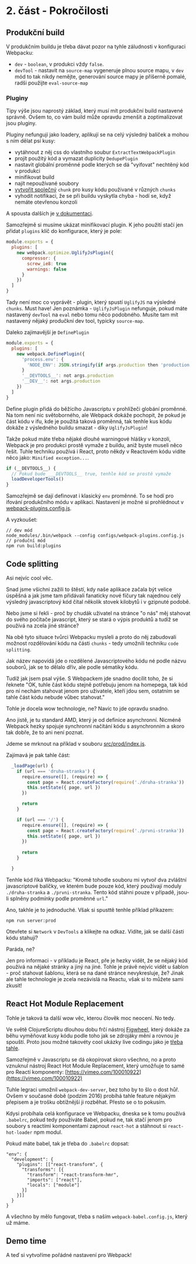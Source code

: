 # 2. část - Pokročilosti

## Produkční build
V produkčním buildu je třeba dávat pozor na tyhle záludnosti v konfiguraci Webpacku:

- `dev` - `boolean`, v produkci vždy `false`.
- `devTool` - nastavit na `source-map` vygeneruje plnou source mapu, v `dev` mód to tak nikdy nemějte,
generování source mapy je příšerně pomalé, radši použijte `eval-source-map`

### Pluginy
Tipy výše jsou naprostý základ, který musí mít produkční build nastavené správně. Ovšem to,
co vám build může opravdu zmenšit a zoptimalizovat jsou pluginy. 

Pluginy nefungují jako loadery, aplikují se na celý výsledný balíček a mohou s ním dělat psí kusy:
- vytáhnout z něj css do vlastního soubur `ExtractTextWebpackPlugin`
- projít použitý kód a vymazat duplicity `DedupePlugin`
- nastavit globální proměnné podle kterých se dá "vyifovat" nechtěný kód v produkci
- minifikovat build
- najít nepoužívané soubory
- [vytvořit společný](https://webpack.github.io/docs/list-of-plugins.html#1-commons-chunk-for-entries) `chunk` pro kusy kódu použivané v různých `chunks`
- vyhodit notifikaci, že se při buildu vyskytla chyba - hodí se, když nemáte otevřenou konzoli

A spousta dalších je [v dokumentaci](https://webpack.github.io/docs/list-of-plugins.html).

Samozřejmě si musíme ukázat minifikovací plugin. K jeho použití stačí jen přidat `plugins` klíč
do konfigurace, který je pole:

```js
module.exports = {
  plugins: [
    new webpack.optimize.UglifyJsPlugin({
      compressor: {
        screw_ie8: true
        warnings: false
      }
    })
  ]
}
```
Tady není moc co vyprávět - plugin, který spustí `UglifyJS` na výsledné `chunks`. Must have!
Jen poznámka - `UglifyJsPlugin` nefunguje, pokud máte nastavený `devTool` na `eval` nebo tomu něco podobného.
Musíte tam mít nastavený nějaký produčkní dev tool, typicky `source-map`.

Daleko zajímavější je `DefinePlugin`
```js
module.exports = {
  plugins: [
    new webpack.DefinePlugin({
      'process.env': {
        'NODE_ENV': JSON.stringify(if args.production then 'production' else 'development')
      }
      '__DEVTOOLS__': not args.production
      '__DEV__': not args.production
    })
  ]
}
```
Define plugin přidá do běžícího Javascriptu v prohlížeči globání proměnné. Na tom není nic světoborného,
ale Webpack dokáže pochopit, že pokud je část kódu v ifu, kde je použitá taková proměnná, tak tenhle kus
kódu dokáže z výsledného buildu smazat - diky `UglifyJsPlugin`!

Takže pokud máte třeba nějaké dlouhé warningové hlášky v konzoli, Webpack je pro produkci prostě vymaže z buildu,
aniž byste museli něco řešit. Tuhle techniku používá i React, proto někdy v Reactovém kódu vidíte něco jako:
`Minified exception...`.

```js
if (__DEVTOOLS__) {
  // Pokud bude ___DEVTOOLS__ true, tenhle kód se prostě vymaže
  loadDeveloperTools()
}
```
Samozřejmě se dají definovat i klasický `env` proměnné. To se hodí pro ifování produkčního módu v aplikaci.
Nastavení je možné si prohlédnout v [webpack-plugins.config.js](./config/webpack-plugins.config.js).

A vyzkoušet:
```
// dev mód
node_modules/.bin/webpack --config configs/webpack-plugins.config.js
// produční mód
npm run build:plugins
```

## Code splitting
Asi nejvíc cool věc.

Snad jsme všichni zažili to štěstí, kdy naše aplikace začala být velice úspěšná a
jak jsme tam přidávali fanaticky nové fíčury tak najednou celý výsledný javascriptový
kód čítal několik stovek kilobytů i v gzipnuté podobě.

Nebo jsme si řekli - proč by chudák uživatel na stránce "o nás" měj stahovat do svého
počítače javascript, který se stará o výpis produktů a tudíž se používá na zcela jiné stránce?

Na obě tyto situace tvůrci Webpacku mysleli a proto do něj zabudovali možnost rozdělování
kódu na části `chunks` - tedy umožnili techniku `code splitting`. 

Jak název napovídá jde o rozdělené Javascriptového kódu né podle názvu souborů, jak se to dělalo dřív,
ale podle sématiky kódu.

Tudíž jak jsem psal výše. S Webpackem jde snadno docílit toho, že si řeknete "OK, tuhle část kódu stejně
potřebuju jenom na homepega, tak kód pro ní nechám stahovat jenom pro uživatele, kteří jdou sem, ostatním
se tahle část kódu nebude vůbec stahovat."

Tohle je docela wow technologie, ne? Navíc to jde opravdu snadno.

Ano jistě, je tu standard AMD, který je od definice asynchronní. Nicméně Webpack hezky spojuje synchronní načítání
kódu s asynchronním a skoro tak dobře, že to ani není poznat.

Jdeme se mrknout na příklad v souboru [src/prod/index.js](./src/prod/index.js).

Zajímavá je pak tahle část: 
```js
  _loadPage(url) {
    if (url === 'druha-stranka') {
      require.ensure([], (require) => {
        const page = React.createFactory(require('./druha-stranka'))
        this.setState({ page, url })
      })

      return
    }

    if (url === '/') {
      require.ensure([], (require) => {
        const page = React.createFactory(require('./prvni-stranka'))
        this.setState({ page, url })
      })
      
      return
    }

  }

```
Tenhle kód říká Webpacku: "Kromě tohodle souboru mi vytvoř dva zvláštní javascriptové balíčky,
ve kterém bude pouze kód, který používají moduly `./druha-stranka` a `./prvni-stranka`. Tento kód
stáhni pouze v případě, jsou-li splněny podmínky podle proměnné `url`."

Ano, takhle je to jednoduché. Však si spusttě tenhle příklad příkazem:
```
npm run server:prod
``` 
Otevřete si `Network` v `DevTools` a klikejte na odkaz. Vidíte, jak se další části kódu stahují?

Paráda, ne?

Jen pro informaci - v příkladu je React, pře je hezky vidět, že se nějaký kód používá na nějaké stránky a jiný na jiné.
Tohle je právě nejvíc vidět u šablon - proč stahovat šablonu, která se na dané stránce nevykresluje, že?
Jinak ale tahle technologie je zcela nezávislá na Reactu, však si to můžete sami zkusit!

## React Hot Module Replacement
Tohle je taková ta další wow věc, kterou člověk moc neocení. No tedy.

Ve světě ClojureScriptu dlouhou dobu frčí nástroj [Figwheel](https://github.com/bhauman/lein-figwheel#writing-reloadable-code),
který dokáže za běhu vyměňovat kusy kódu podle toho jak se zdrojáky mění a rovnou je spouští.
Proto jsou možné takovéty cool ukázky live codingu jako je [třeba tahle](https://www.youtube.com/watch?v=KZjFVdU8VLI).

Samozřejmě v Javascriptu se dá okopírovat skoro všechno, no a proto vznuknul nástroj React Hot Module Replacement,
který umožňuje to samé pro Reactí komponenty: [https://vimeo.com/100010922](https://vimeo.com/100010922)

Tuhle legraci umožnil `webpack-dev-server`, bez toho by to šlo o dost hůř. Ovšem v současné době (podzim 2016) probíhá tahle
feature nějakým přepisem a je trošku obtížnější ji rozběhat. Přesto se o to pokusím.

Kdysi probíhala celá konfigurace ve Webpacku, dneska se k tomu používá `.babelrc`, pokud tedy používáte Babel,
pokud ne, tak stačí jenom pro soubory s reactími komponentami zapnout `react-hot` a stáhnout si `react-hot-loader` npm modul.

Pokud máte babel, tak je třeba do `.babelrc` dopsat:
```
"env": {
  "development": {
    "plugins": [["react-transform", {
      "transforms": [{
        "transform": "react-transform-hmr",
        "imports": ["react"],
        "locals": ["module"]
      }]
    }]]
  }
}
```
A všechno by mělo fungovat, třeba s naším `webpack-babel.config.js`, který už máme.


## Demo time
A teď si vytvoříme pořádné nastavení pro Webpack!

